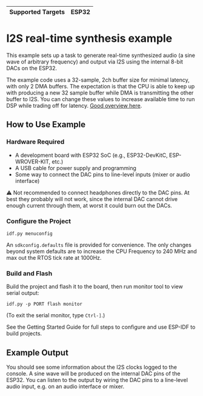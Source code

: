 | Supported Targets | ESP32 |
| ----------------- | ----- |

# I2S real-time synthesis example

This example sets up a task to generate real-time synthesized audio (a sine wave of arbitrary frequency)
and output via I2S using the internal 8-bit DACs on the ESP32.

The example code uses a 32-sample, 2ch buffer size for minimal latency, with only 2 DMA buffers.
The expectation is that the CPU is able to keep up with producing a new 32 sample buffer while
DMA is transmitting the other buffer to I2S. You can change these values to increase available
time to run DSP while trading off for latency. [Good overview here](https://blog.atomic14.com/2021/04/20/esp32-i2s-dma-buf-len-buf-count.html).

## How to Use Example

### Hardware Required

* A development board with ESP32 SoC (e.g., ESP32-DevKitC, ESP-WROVER-KIT, etc.)
* A USB cable for power supply and programming
* Some way to connect the DAC pins to line-level inputs (mixer or audio interface)

⚠️ Not recommended to connect headphones directly to the DAC pins. At best they probably will not work, 
since the internal DAC cannot drive enough current through them, at worst it could burn out the DACs.

### Configure the Project

```
idf.py menuconfig
```

An `sdkconfig.defaults` file is provided for convenience. The only changes beyond system
defaults are to increase the CPU Frequency to 240 MHz and max out the RTOS tick rate at 1000Hz.

### Build and Flash

Build the project and flash it to the board, then run monitor tool to view serial output:

```
idf.py -p PORT flash monitor
```

(To exit the serial monitor, type ``Ctrl-]``.)

See the Getting Started Guide for full steps to configure and use ESP-IDF to build projects.

## Example Output

You should see some information about the I2S clocks logged to the console. A sine wave
will be produced on the internal DAC pins of the ESP32. You can listen to the output
by wiring the DAC pins to a line-level audio input, e.g. on an audio interface or mixer.
